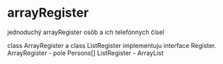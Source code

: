 # arrayRegister
jednoduchý arrayRegister osôb a ich telefónnych čísel

class ArrayRegister a class ListRegister implementuju interface Register.
ArrayRegister - pole Persons[]
ListRegister - ArrayList
